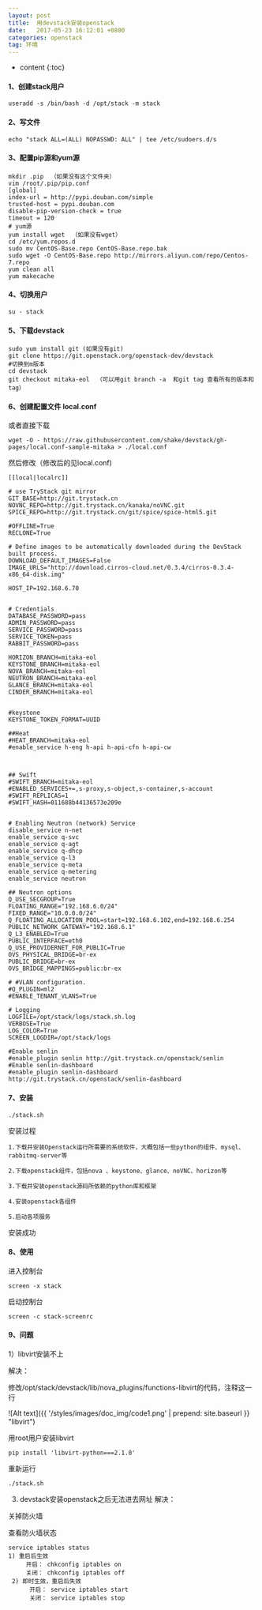```yaml
---
layout: post
title:  用devstack安装openstack
date:   2017-05-23 16:12:01 +0800
categories: openstack
tag: 环境
---
```


* content
{:toc}
#### 1、创建stack用户

    useradd -s /bin/bash -d /opt/stack -m stack

#### 2、写文件

    echo "stack ALL=(ALL) NOPASSWD: ALL" | tee /etc/sudoers.d/s

#### 3、配置pip源和yum源

    mkdir .pip  （如果没有这个文件夹）
    vim /root/.pip/pip.conf
    [global]
    index-url = http://pypi.douban.com/simple
    trusted-host = pypi.douban.com
    disable-pip-version-check = true
    timeout = 120
    # yum源
    yum install wget  （如果没有wget）
    cd /etc/yum.repos.d
    sudo mv CentOS-Base.repo CentOS-Base.repo.bak
    sudo wget -O CentOS-Base.repo http://mirrors.aliyun.com/repo/Centos-7.repo
    yum clean all
    yum makecache

#### 4、切换用户

    su - stack

#### 5、下载devstack

    sudo yum install git (如果没有git)
    git clone https://git.openstack.org/openstack-dev/devstack
    #切换到m版本
    cd devstack
    git checkout mitaka-eol  （可以用git branch -a  和git tag 查看所有的版本和tag）

#### 6、创建配置文件  local.conf

或者直接下载

    wget -O - https://raw.githubusercontent.com/shake/devstack/gh-pages/local.conf-sample-mitaka > ./local.conf

然后修改（修改后的见local.conf)

    [[local|localrc]]

    # use TryStack git mirror
    GIT_BASE=http://git.trystack.cn
    NOVNC_REPO=http://git.trystack.cn/kanaka/noVNC.git
    SPICE_REPO=http://git.trystack.cn/git/spice/spice-html5.git

    #OFFLINE=True
    RECLONE=True

    # Define images to be automatically downloaded during the DevStack built process.
    DOWNLOAD_DEFAULT_IMAGES=False
    IMAGE_URLS="http://download.cirros-cloud.net/0.3.4/cirros-0.3.4-x86_64-disk.img"

    HOST_IP=192.168.6.70


    # Credentials
    DATABASE_PASSWORD=pass
    ADMIN_PASSWORD=pass
    SERVICE_PASSWORD=pass
    SERVICE_TOKEN=pass
    RABBIT_PASSWORD=pass

    HORIZON_BRANCH=mitaka-eol
    KEYSTONE_BRANCH=mitaka-eol
    NOVA_BRANCH=mitaka-eol
    NEUTRON_BRANCH=mitaka-eol
    GLANCE_BRANCH=mitaka-eol
    CINDER_BRANCH=mitaka-eol


    #keystone
    KEYSTONE_TOKEN_FORMAT=UUID

    ##Heat
    #HEAT_BRANCH=mitaka-eol
    #enable_service h-eng h-api h-api-cfn h-api-cw



    ## Swift
    #SWIFT_BRANCH=mitaka-eol
    #ENABLED_SERVICES+=,s-proxy,s-object,s-container,s-account
    #SWIFT_REPLICAS=1
    #SWIFT_HASH=011688b44136573e209e


    # Enabling Neutron (network) Service
    disable_service n-net
    enable_service q-svc
    enable_service q-agt
    enable_service q-dhcp
    enable_service q-l3
    enable_service q-meta
    enable_service q-metering
    enable_service neutron

    ## Neutron options
    Q_USE_SECGROUP=True
    FLOATING_RANGE="192.168.6.0/24"
    FIXED_RANGE="10.0.0.0/24"
    Q_FLOATING_ALLOCATION_POOL=start=192.168.6.102,end=192.168.6.254
    PUBLIC_NETWORK_GATEWAY="192.168.6.1"
    Q_L3_ENABLED=True
    PUBLIC_INTERFACE=eth0
    Q_USE_PROVIDERNET_FOR_PUBLIC=True
    OVS_PHYSICAL_BRIDGE=br-ex
    PUBLIC_BRIDGE=br-ex
    OVS_BRIDGE_MAPPINGS=public:br-ex

    # #VLAN configuration.
    #Q_PLUGIN=ml2
    #ENABLE_TENANT_VLANS=True

    # Logging
    LOGFILE=/opt/stack/logs/stack.sh.log
    VERBOSE=True
    LOG_COLOR=True
    SCREEN_LOGDIR=/opt/stack/logs

    #Enable senlin
    #enable_plugin senlin http://git.trystack.cn/openstack/senlin
    #Enable senlin-dashboard
    #enable_plugin senlin-dashboard http://git.trystack.cn/openstack/senlin-dashboard

#### 7、安装

    ./stack.sh

安装过程

    1.下载并安装Openstack运行所需要的系统软件，大概包括一些python的组件、mysql、rabbitmq-server等

    2.下载openstack组件，包括nova 、keystone、glance、noVNC、horizon等

    3.下载并安装openstack源码所依赖的python库和框架

    4.安装openstack各组件

    5.启动各项服务

安装成功

#### 8、使用

进入控制台

    screen -x stack

启动控制台

    screen -c stack-screenrc

#### 9、问题

1）libvirt安装不上

解决：

修改/opt/stack/devstack/lib/nova_plugins/functions-libvirt的代码，注释这一行

![Alt text]({{ '/styles/images/doc_img/code1.png' | prepend: site.baseurl  }} "libvirt")

用root用户安装libvirt

    pip install 'libvirt-python===2.1.0'

重新运行

    ./stack.sh

3) devstack安装openstack之后无法进去网址
解决：

关掉防火墙

查看防火墙状态

    service iptables status
    1) 重启后生效
         开启： chkconfig iptables on
         关闭： chkconfig iptables off
     2) 即时生效，重启后失效
          开启： service iptables start
          关闭： service iptables stop